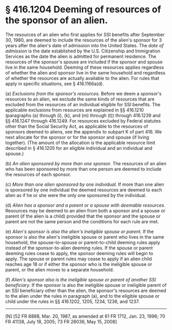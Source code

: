 # § 416.1204   Deeming of resources of the sponsor of an alien.

The resources of an alien who first applies for SSI benefits after September 30, 1980, are deemed to include the resources of the alien's sponsor for 3 years after the alien's date of admission into the United States. The *date of admission* is the date established by the U.S. Citizenship and Immigration Services as the date the alien is admitted for permanent residence. The resources of the sponsor's spouse are included if the sponsor and spouse live in the same household. Deeming of these resources applies regardless of whether the alien and sponsor live in the same household and regardless of whether the resources are actually available to the alien. For rules that apply in specific situations, see § 416.1166a(d).


(a) *Exclusions from the sponsor's resources.* Before we deem a sponsor's resources to an alien, we exclude the same kinds of resources that are excluded from the resources of an individual eligible for SSI benefits. The applicable exclusions from resources are explained in §§ 416.1210 (paragraphs (a) through (i), (k), and (m) through (t)) through 416.1239 and §§ 416.1247 through 416.1249. For resources excluded by Federal statutes other than the Social Security Act, as applicable to the resources of sponsors deemed to aliens, see the appendix to subpart K of part 416. We next allocate for the sponsor or for the sponsor and spouse (if living together). (The amount of the allocation is the applicable resource limit described in § 416.1205 for an eligible individual and an individual and spouse.)


(b) *An alien sponsored by more than one sponsor.* The resources of an alien who has been sponsored by more than one person are deemed to include the resources of each sponsor.


(c) *More than one alien sponsored by one individual.* If more than one alien is sponsored by one individual the deemed resources are deemed to each alien as if he or she were the only one sponsored by the individual.


(d) *Alien has a sponsor and a parent or a spouse with deemable resources.* Resources may be deemed to an alien from both a sponsor and a spouse or parent (if the alien is a child) provided that the sponsor and the spouse or parent are not the same person and the conditions for each rule are met.


(e) *Alien's sponsor is also the alien's ineligible spouse or parent.* If the sponsor is also the alien's ineligible spouse or parent who lives in the same household, the spouse-to-spouse or parent-to-child deeming rules apply instead of the sponsor-to-alien deeming rules. If the spouse or parent deeming rules cease to apply, the sponsor deeming rules will begin to apply. The spouse or parent rules may cease to apply if an alien child reaches age 18 or if either the sponsor who is the ineligible spouse or parent, or the alien moves to a separate household.


(f) *Alien's sponsor also is the ineligible spouse or parent of another SSI beneficiary.* If the sponsor is also the ineligible spouse or ineligible parent of an SSI beneficiary other than the alien, the sponsor's resources are deemed to the alien under the rules in paragraph (a), and to the eligible spouse or child under the rules in §§ 416.1202, 1205, 1234, 1236, and 1237.



---

[N] [52 FR 8888, Mar. 20, 1987, as amended at 61 FR 1712, Jan. 23, 1996; 70 FR 41138, July 18, 2005; 73 FR 28036, May 15, 2008]




